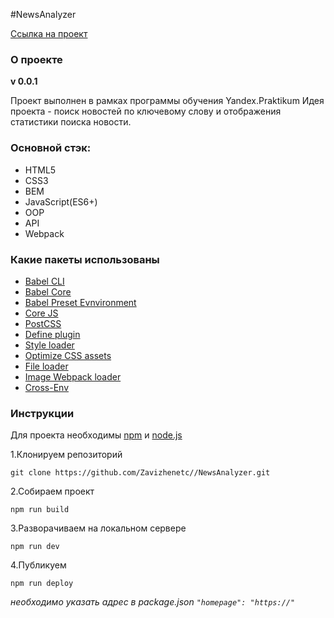 #NewsAnalyzer



[Ссылка на проект](https://zavizhenetc.github.io/NewsAnalyzer/)
### О проекте 
**v 0.0.1**

Проект выполнен в рамках программы  обучения Yandex.Praktikum
Идея проекта - поиск новостей по ключевому слову и отображения статистики поиска новости. 

### Основной стэк:
- HTML5
- CSS3
- BEM
- JavaScript(ES6+)
- OOP
- API
- Webpack

### Какие пакеты использованы 
- [Babel CLI](https://babeljs.io/docs/en/babel-cli#docsNav)
- [Babel Core](https://babeljs.io/docs/en/babel-core)
- [Babel Preset Evnvironment](https://babeljs.io/docs/en/babel-preset-env#docsNav)
- [Сore JS](https://github.com/zloirock/core-js#readme)
- [PostCSS](https://postcss.org/)
- [Define plugin](https://webpack.js.org/plugins/define-plugin/)
- [Style loader](https://github.com/webpack-contrib/style-loader)
- [Optimize CSS assets](https://www.npmjs.com/package/optimize-css-assets-webpack-plugin)
- [File loader](https://github.com/webpack-contrib/file-loader)
- [Image Webpack loader](https://www.npmjs.com/package/image-webpack-loader)
- [Cross-Env](https://www.npmjs.com/package/cross-env)
### Инструкции 
Для  проекта необходимы [npm](https://www.npmjs.com/get-npm) и [node.js](https://nodejs.org/en/download/)

1.Клонируем репозиторий

``git clone https://github.com/Zavizhenetc//NewsAnalyzer.git``

2.Собираем проект 

``npm run build``

3.Разворачиваем на локальном сервере 

``npm run dev``

4.Публикуем  

``npm run deploy ``

*необходимо указать адрес в package.json ``"homepage": "https://"``*
